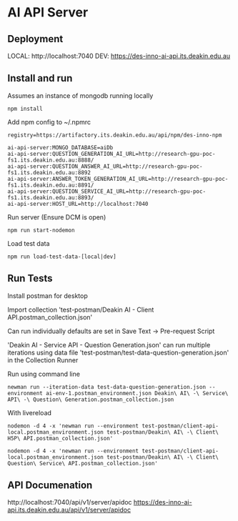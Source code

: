 # AI API Server

## Deployment

LOCAL: http://localhost:7040
DEV: https://des-inno-ai-api.its.deakin.edu.au

## Install and run

Assumes an instance of mongodb running locally

```
npm install
```

Add npm config to ~/.npmrc

```
registry=https://artifactory.its.deakin.edu.au/api/npm/des-inno-npm

ai-api-server:MONGO_DATABASE=aiDb
ai-api-server:QUESTION_GENERATION_AI_URL=http://research-gpu-poc-fs1.its.deakin.edu.au:8888/
ai-api-server:QUESTION_ANSWER_AI_URL=http://research-gpu-poc-fs1.its.deakin.edu.au:8892
ai-api-server:ANSWER_TOKEN_GENERATION_AI_URL=http://research-gpu-poc-fs1.its.deakin.edu.au:8891/
ai-api-server:QUESTION_SERVICE_AI_URL=http://research-gpu-poc-fs1.its.deakin.edu.au:8893/
ai-api-server:HOST_URL=http://localhost:7040
```

Run server (Ensure DCM is open)

```
npm run start-nodemon
```

Load test data
```
npm run load-test-data-[local|dev]
```

## Run Tests

Install postman for desktop

Import collection 'test-postman/Deakin AI - Client API.postman_collection.json'

Can run individually defaults are set in Save Text -> Pre-request Script

'Deakin AI - Service API - Question Generation.json' can run multiple iterations using data file 'test-postman/test-data-question-generation.json' in the Collection Runner

Run using command line
```
newman run --iteration-data test-data-question-generation.json --environment ai-env-1.postman_environment.json Deakin\ AI\ -\ Service\ API\ -\ Question\ Generation.postman_collection.json
```

With livereload
```
nodemon -d 4 -x 'newman run --environment test-postman/client-api-local.postman_environment.json test-postman/Deakin\ AI\ -\ Client\ H5P\ API.postman_collection.json' 

nodemon -d 4 -x 'newman run --environment test-postman/client-api-local.postman_environment.json test-postman/Deakin\ AI\ -\ Client\ Question\ Service\ API.postman_collection.json'
```


## API Documenation

http://localhost:7040/api/v1/server/apidoc
https://des-inno-ai-api.its.deakin.edu.au/api/v1/server/apidoc

